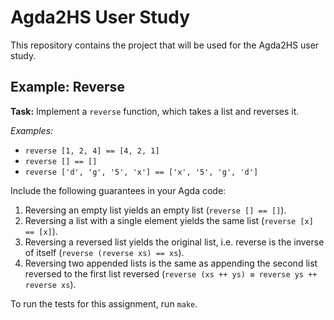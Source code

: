 # Agda2HS User Study

This repository contains the project that will be used for the Agda2HS user study.

## Example: Reverse

**Task:** Implement a `reverse` function, which takes a list and reverses it.

*Examples:*
* `reverse [1, 2, 4] == [4, 2, 1]`
* `reverse [] == []`
* `reverse ['d', 'g', '5', 'x'] == ['x', '5', 'g', 'd']`

Include the following guarantees in your Agda code:

1. Reversing an empty list yields an empty list (`reverse [] == []`).
2. Reversing a list with a single element yields the same list (`reverse [x] == [x]`).
3. Reversing a reversed list yields the original list, i.e. reverse is the inverse of itself (`reverse (reverse xs) == xs`).
4. Reversing two appended lists is the same as appending the second list reversed to the first list reversed (`reverse (xs ++ ys) ≡ reverse ys ++ reverse xs`).

To run the tests for this assignment, run `make`.

